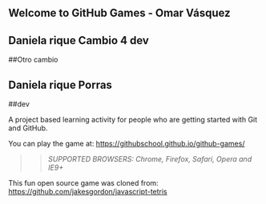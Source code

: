 ## Welcome to GitHub Games - Omar Vásquez
## Daniela rique Cambio 4 dev
##Otro cambio
## Daniela rique Porras
##dev

A project based learning activity for people who are getting started with Git and GitHub.

You can play the game at: https://githubschool.github.io/github-games/

>> _*SUPPORTED BROWSERS*: Chrome, Firefox, Safari, Opera and IE9+_

This fun open source game was cloned from: https://github.com/jakesgordon/javascript-tetris
